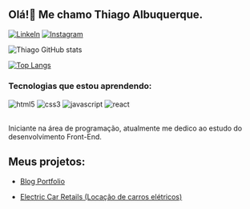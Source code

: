 ## Olá!👋 Me chamo Thiago Albuquerque.

[![LinkeIn](https://img.shields.io/badge/LinkedIn-0077B5?style=for-the-badge&logo=linkedin&logoColor=white)](https://www.linkedin.com/in/thiago-albuquerque-23a838222)
[![Instagram](https://img.shields.io/badge/Instagram-E4405F?style=for-the-badge&logo=instagram&logoColor=white)](https://www.instagram.com/garotoqprograma/?hl=pt-br)

![Thiago GitHub stats](https://github-readme-stats.vercel.app/api?username=thiago-albuquerque&show_icons=true&theme=dracula)

[![Top Langs](https://github-readme-stats.vercel.app/api/top-langs/?username=thiago-albuquerque)](https://github.com/anuraghazra/github-readme-stats)

### Tecnologias que estou aprendendo:

<div style='display: inline_block'></b>
    <img align='center' alt='html5' src='https://img.shields.io/badge/HTML5-E34F26?style=for-the-badge&logo=html5&logoColor=white'
    />
    <img align='center' alt='css3' src='https://img.shields.io/badge/CSS3-1572B6?style=for-the-badge&logo=css3&logoColor=white'
    />
    <img align='center' alt='javascript' src='https://img.shields.io/badge/JavaScript-F7DF1E?style=for-the-badge&logo=javascript&logoColor=black'
    />
    <img align='center' alt='react' src='https://img.shields.io/badge/React-20232A?style=for-the-badge&logo=react&logoColor=61DAFB'
    />
    
</div></br>

Iniciante na área de programação, atualmente me dedico ao estudo do desenvolvimento Front-End.

## Meus projetos:

- [Blog Portfolio](https://blog-meuportfolio.vercel.app/)<br/>

- [Electric Car Retails (Locação de carros elétricos)](https://electric-car-rentals.vercel.app/)<br/>
